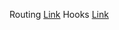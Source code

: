 Routing [Link](https://users.metropolia.fi/~aarojy/root/Web-sovelluskehitys_TX00EY23-3007/React/Routing/)
Hooks [Link](https://users.metropolia.fi/~aarojy/root/Web-sovelluskehitys_TX00EY23-3007/React/Hooks/)
